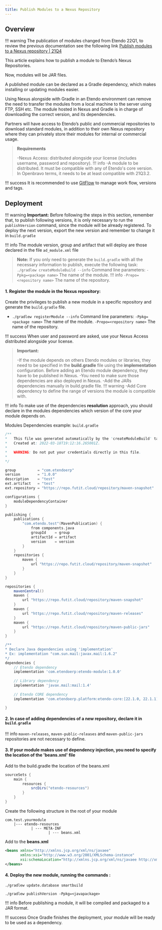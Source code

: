 ```yaml
---
title: Publish Modules to a Nexus Repository
---
```



## Overview
!!! warning
   The publication of modules changed from Etendo 22Q1, to review the previous documentation see the following  link [Publish modules to a Nexus repository | 21Q4](https://docs.etendo.software/e/en/technical-documentation/etendo-environment/platform/publish-modules-to-a-nexus-repository)  

This article explains how to publish a module to Etendo’s Nexus Repositories.

Now, modules will be JAR files.

A published module can be declared as a Gradle dependency, which makes installing or updating modules easier.

Using Nexus alongside with Gradle in an Etendo environment can remove the need to transfer the modules from a local machine to the server using FTP, SSH etc. The module hosted in Nexus and Gradle is in charge of downloading the correct version, and its dependencies.

Partners will have access to Etendo’s public and commercial repositories to download standard modules, in addition to their own Nexus repository where they can privately store their modules for internal or commercial usage.

> **Requirements**
> 
> -Nexus Access: distributed alongside your license (includes username, password and repository).
!!! info
    -A module to be distributed. It must be compatible with any of Etendo's core version. In Openbravo terms, it needs to be at least compatible with 21Q3.2.

!!! success
    It is recommended to use [GitFlow](https://www.atlassian.com/git/tutorials/comparing-workflows/gitflow-workflow) to manage work flow, versions and tags.

## Deployment    

!!! warning
    **Important:**
    Before following the steps in this section, remember that, to publish following versions, it is only necessary to run the `publishVersion` command, since the module will be already registered. To deploy the next version, export the new version and remember to change it in `build.gradle`

!!! info
    The module version, group and artifact that will deploy are those declared in the file `ad_module.xml` file

> **Note:** 
If you only need to generate the `build.gradle` with all the necessary information to publish, execute the following task:
> `./gradlew createModuleBuild --info`
> Command line parameters:
>   	 `-Ppkg=<package name>` The name of the module.
!!! info
         `-Prepo=<repository name>` The name of the repository.


#### 1.  Register the module in the Nexus repository:

Create the privileges to publish a new module in a specific repository and generate the `build.gradle` file.

- `./gradlew registerModule --info` 
Command line parameters:
	 `-Ppkg=<package name>` The name of the module.
	 `-Prepo=<repository name>` The name of the repository.

!!! success
    When user and password are asked, use your Nexus Access distributed alongside your license.


> **Important:**
> 
> -If the module depends on others Etendo modules or libraries, they need to be specified in the **build.gradle** file using the **implementation** configuration.
Before adding an Etendo module dependency, they have to be published in Nexus.
> -You need to make sure those dependencies are also deployed in Nexus.
> -Add the JARs dependencies manually in build.gradle file.
!!! warning
    -Add Core dependency to define the range of versions the module is compatible with.

!!! info
    To make use of the dependencies **resolution** approach, you should declare in the modules dependencies which version of the core your module depends on.



Modules Dependencies example: `build.gradle`

```groovy
/**
*   This file was generated automatically by the 'createModuleBuild' task.
*   Created at: 2022-03-18T19:12:16.265001Z.
*
*   WARNING: Do not put your credentials directly in this file.
*
*/

group          = "com.etendoerp"
version        = "1.0.0"
description    = "test"
ext.artifact   = "test"
ext.repository = "https://repo.futit.cloud/repository/maven-snapshot"

configurations {
    moduleDependencyContainer
}

publishing {
    publications {
        "com.etendo.test"(MavenPublication) {
            from components.java
            groupId    = group
            artifactId = artifact
            version    = version
        }
    }
    repositories {
        maven {
            url "https://repo.futit.cloud/repository/maven-snapshot"
        }
    }
}

repositories {
    mavenCentral()
    maven {
        url "https://repo.futit.cloud/repository/maven-snapshot"
    }
    maven {
        url "https://repo.futit.cloud/repository/maven-releases"
    }
    maven {
        url "https://repo.futit.cloud/repository/maven-public-jars"
    }
}

/**
* Declare Java dependencies using 'implementation'
* Ex: implementation "com.sun.mail:javax.mail:1.6.2"
*/
dependencies {
    // Etendo dependency
   	implementation 'com.etendoerp:etendo-module:1.0.0'
    
    // Library dependency
   	implementation 'javax.mail:mail:1.4'
    
    // Etendo CORE dependency
    implementation 'com.etendoerp.platform:etendo-core:[22.1.0, 22.1.1]'

}

```

#### 2.  In case of adding dependencies of a new repository, declare it in `build.gradle`

!!! info
   `maven-releases`, `maven-public-releases` and `maven-public-jars` repositories are not necessary to define.


#### 3. If your module makes use of **dependency injection**, you need to specify the location of the **'beans.xml'** file

Add to the build.gradle the location of the beans.xml
``` groovy
sourceSets {
    main {
        resources {
            srcDirs("etendo-resources")
        }
    }
}
```

Create the following structure in the root of your module
``` 
com.test.yourmodule
	|--- etendo-resources
  			| --- META-INF
        			| --- beans.xml
```

Add to the **beans.xml**

``` xml
<beans xmlns="http://xmlns.jcp.org/xml/ns/javaee"
       xmlns:xsi="http://www.w3.org/2001/XMLSchema-instance"
       xsi:schemaLocation="http://xmlns.jcp.org/xml/ns/javaee http://xmlns.jcp.org/xml/ns/javaee/beans_2_0.xsd" bean-discovery-mode="all" version="2.0">
</beans>
```

#### 4.  Deploy the new module, running the commands :


```plaintext
./gradlew update.database smartbuild
```
```plaintext
./gradlew publishVersion -Ppkg=<javapackage>
```
!!! info
    Before publishing a module, it will be compiled and packaged to a JAR format.

!!! success
    Once Gradle finishes the deployment, your module will be ready to be used as a dependency.



